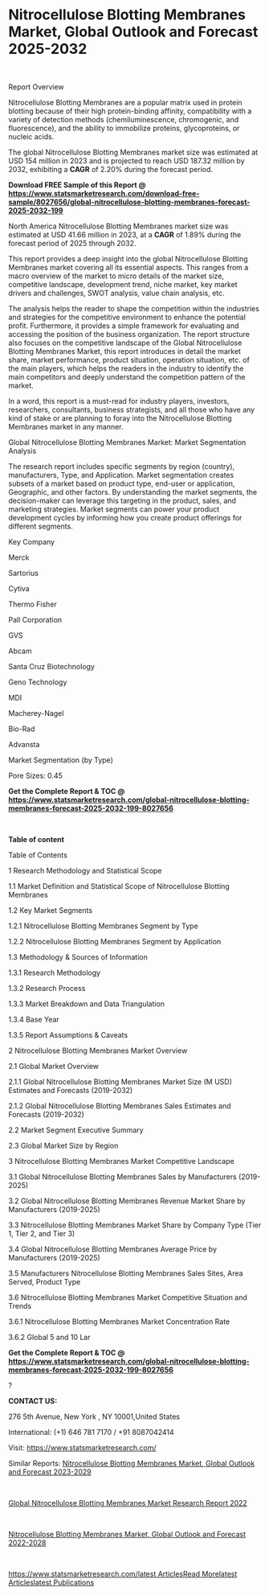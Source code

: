 <h1>Nitrocellulose Blotting Membranes Market, Global Outlook and Forecast 2025-2032</h1><br/><p>Report Overview</p>
 
 
 
 <p>Nitrocellulose Blotting Membranes are a popular matrix used in protein blotting because of their high protein-binding affinity, compatibility with a variety of detection methods (chemiluminescence, chromogenic, and fluorescence), and the ability to immobilize proteins, glycoproteins, or nucleic acids.</p>
 
 
 
 <p>The global Nitrocellulose Blotting Membranes market size was estimated at USD 154 million in 2023 and is projected to reach USD 187.32 million by 2032, exhibiting a <strong>CAGR</strong> of 2.20% during the forecast period.</p>
 
 
 
 <p><strong>Download FREE Sample of this Report @ <a href="https://www.statsmarketresearch.com/download-free-sample/8027656/global-nitrocellulose-blotting-membranes-forecast-2025-2032-199">https://www.statsmarketresearch.com/download-free-sample/8027656/global-nitrocellulose-blotting-membranes-forecast-2025-2032-199</a></strong></p>
 
 
 
 <p>North America Nitrocellulose Blotting Membranes market size was estimated at USD 41.66 million in 2023, at a <strong>CAGR</strong> of 1.89% during the forecast period of 2025 through 2032.</p>
 
 
 
 <p>This report provides a deep insight into the global Nitrocellulose Blotting Membranes market covering all its essential aspects. This ranges from a macro overview of the market to micro details of the market size, competitive landscape, development trend, niche market, key market drivers and challenges, SWOT analysis, value chain analysis, etc.</p>
 
 
 
 <p>The analysis helps the reader to shape the competition within the industries and strategies for the competitive environment to enhance the potential profit. Furthermore, it provides a simple framework for evaluating and accessing the position of the business organization. The report structure also focuses on the competitive landscape of the Global Nitrocellulose Blotting Membranes Market, this report introduces in detail the market share, market performance, product situation, operation situation, etc. of the main players, which helps the readers in the industry to identify the main competitors and deeply understand the competition pattern of the market.</p>
 
 
 
 <p>In a word, this report is a must-read for industry players, investors, researchers, consultants, business strategists, and all those who have any kind of stake or are planning to foray into the Nitrocellulose Blotting Membranes market in any manner.</p>
 
 
 
 <p>Global Nitrocellulose Blotting Membranes Market: Market Segmentation Analysis</p>
 
 
 
 <p>The research report includes specific segments by region (country), manufacturers, Type, and Application. Market segmentation creates subsets of a market based on product type, end-user or application, Geographic, and other factors. By understanding the market segments, the decision-maker can leverage this targeting in the product, sales, and marketing strategies. Market segments can power your product development cycles by informing how you create product offerings for different segments.</p>
 
 
 
 <p>Key Company</p>
 
 
 
 <p>Merck</p>
 
 
 
 <p>Sartorius</p>
 
 
 
 <p>Cytiva</p>
 
 
 
 <p>Thermo Fisher</p>
 
 
 
 <p>Pall Corporation</p>
 
 
 
 <p>GVS</p>
 
 
 
 <p>Abcam</p>
 
 
 
 <p>Santa Cruz Biotechnology</p>
 
 
 
 <p>Geno Technology</p>
 
 
 
 <p>MDI</p>
 
 
 
 <p>Macherey-Nagel</p>
 
 
 
 <p>Bio-Rad</p>
 
 
 
 <p>Advansta</p>
 
 
 
 <p>Market Segmentation (by Type)</p>
 
 
 
 <p>Pore Sizes: 0.45</p>
 
 
 
 <div><b>Get the Complete Report & TOC @ <a href="https://www.statsmarketresearch.com/global-nitrocellulose-blotting-membranes-forecast-2025-2032-199-8027656">https://www.statsmarketresearch.com/global-nitrocellulose-blotting-membranes-forecast-2025-2032-199-8027656</a></b></div>
 
 
 
 <p><br />
 
 <b>Table of content</b></p>
 
 
 
 <p>Table of Contents<br />
 
 1 Research Methodology and Statistical Scope<br />
 
 1.1 Market Definition and Statistical Scope of Nitrocellulose Blotting Membranes<br />
 
 1.2 Key Market Segments<br />
 
 1.2.1 Nitrocellulose Blotting Membranes Segment by Type<br />
 
 1.2.2 Nitrocellulose Blotting Membranes Segment by Application<br />
 
 1.3 Methodology & Sources of Information<br />
 
 1.3.1 Research Methodology<br />
 
 1.3.2 Research Process<br />
 
 1.3.3 Market Breakdown and Data Triangulation<br />
 
 1.3.4 Base Year<br />
 
 1.3.5 Report Assumptions & Caveats<br />
 
 2 Nitrocellulose Blotting Membranes Market Overview<br />
 
 2.1 Global Market Overview<br />
 
 2.1.1 Global Nitrocellulose Blotting Membranes Market Size (M USD) Estimates and Forecasts (2019-2032)<br />
 
 2.1.2 Global Nitrocellulose Blotting Membranes Sales Estimates and Forecasts (2019-2032)<br />
 
 2.2 Market Segment Executive Summary<br />
 
 2.3 Global Market Size by Region<br />
 
 3 Nitrocellulose Blotting Membranes Market Competitive Landscape<br />
 
 3.1 Global Nitrocellulose Blotting Membranes Sales by Manufacturers (2019-2025)<br />
 
 3.2 Global Nitrocellulose Blotting Membranes Revenue Market Share by Manufacturers (2019-2025)<br />
 
 3.3 Nitrocellulose Blotting Membranes Market Share by Company Type (Tier 1, Tier 2, and Tier 3)<br />
 
 3.4 Global Nitrocellulose Blotting Membranes Average Price by Manufacturers (2019-2025)<br />
 
 3.5 Manufacturers Nitrocellulose Blotting Membranes Sales Sites, Area Served, Product Type<br />
 
 3.6 Nitrocellulose Blotting Membranes Market Competitive Situation and Trends<br />
 
 3.6.1 Nitrocellulose Blotting Membranes Market Concentration Rate<br />
 
 3.6.2 Global 5 and 10 Lar</p>
 
 
 
 <div><b>Get the Complete Report & TOC @ <a href="https://www.statsmarketresearch.com/global-nitrocellulose-blotting-membranes-forecast-2025-2032-199-8027656">https://www.statsmarketresearch.com/global-nitrocellulose-blotting-membranes-forecast-2025-2032-199-8027656</a></b></div>
 
 
 
 <p>? </p>
 
 
 
 <p><b>CONTACT US:</b><br />
 
 276 5th Avenue, New York , NY 10001,United States<br />
 
 International: (+1) 646 781 7170 / +91 8087042414<br />
 
 Visit: <a href="https://www.statsmarketresearch.com/">https://www.statsmarketresearch.com/</a><br />
 
 Similar Reports: <a href="https://www.statsmarketresearch.com/global-nitrocellulose-blotting-membranes-forecast-2025-2032-199-8027656">Nitrocellulose Blotting Membranes Market, Global Outlook and Forecast 2023-2029</a><br />
 
 <br />
 
 <a href="https://www.statsmarketresearch.com/global-nitrocellulose-blotting-membranes-forecast-2025-2032-199-8027656">Global Nitrocellulose Blotting Membranes Market Research Report 2022</a><br />
 
 <br />
 
 <a href="https://www.statsmarketresearch.com/global-nitrocellulose-blotting-membranes-forecast-2025-2032-199-8027656">Nitrocellulose Blotting Membranes Market, Global Outlook and Forecast 2022-2028</a><br />
 
 <br />
 
 <a href="https://gyeongbokgung.com">https://www.statsmarketresearch.com/</a><a href="https://hallyeomaritime.com">latest Articles</a><a href="https://jingwansa.com">Read More</a><a href="https://nguoiviet.jp/">latest Articles</a><a href="https://www.intelmarketresearch.com/">latest Publications</a></p>